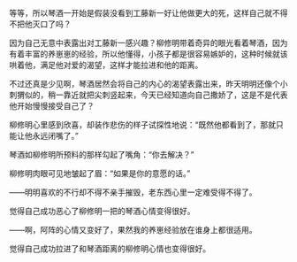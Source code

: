 等等，所以琴酒一开始是假装没看到工藤新一好让他做更大的死，这样自己就不得不把他灭口了吗？

因为自己无意中表露出对工藤新一感兴趣？柳修明带着奇异的眼光看着琴酒，因为有着丰富的养崽崽的经验，所以他懂得，小孩子都是很容易嫉妒的，这种时候就该哄着他，满足他对爱的渴望，这样才能拉进和他的距离。

不过还真是少见啊，琴酒居然会将自己的内心的渴望表露出来，昨天明明还像个小刺猬似的，稍一靠近就把尖刺竖起来，今天已经知道向自己撒娇了，这是不是代表他开始慢慢接受自己了？

柳修明心里感到欣喜，却装作悲伤的样子试探性地说：“既然他都看到了，那就只能让他永远闭嘴了。”

琴酒如柳修明所预料的那样勾起了嘴角：“你去解决？”

柳修明肉眼可见地皱起了眉：“如果是你的意愿的话。”

——明明喜欢的不行却不得不亲手摧毁，老东西心里一定难受得不得了。

觉得自己成功恶心了柳修明一把的琴酒心情变得很好。

——啊，阿阵的心情又变好了，果然我的养崽经验放在谁身上都很适用。

觉得自己成功拉进了和琴酒距离的柳修明心情也变得很好。
